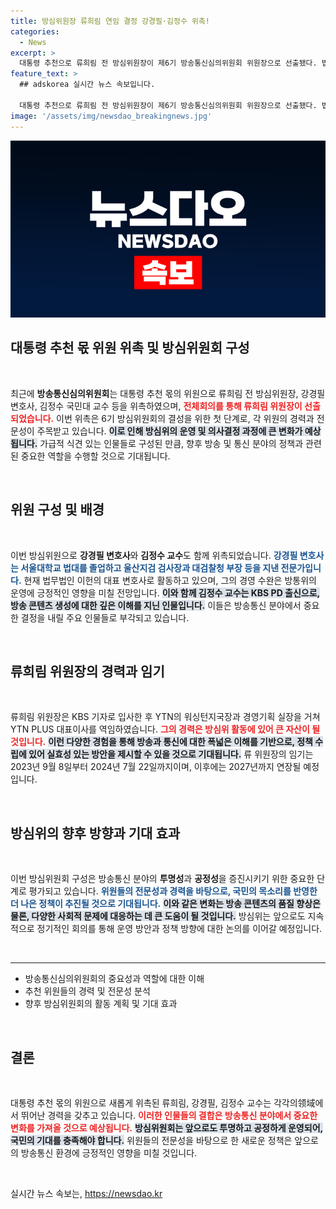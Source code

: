 ```yaml
---
title: 방심위원장 류희림 연임 결정 강경필·김정수 위촉!
categories:
  - News
excerpt: >
  대통령 추천으로 류희림 전 방심위원장이 제6기 방송통신심의위원회 위원장으로 선출됐다. 법조계와 방송계에서 두각을 나타낸 이들의 조합, 앞으로의 방심위 행보가 궁금하다!
feature_text: >
  ## adskorea 실시간 뉴스 속보입니다.

  대통령 추천으로 류희림 전 방심위원장이 제6기 방송통신심의위원회 위원장으로 선출됐다. 법조계와 방송계에서 두각을 나타낸 이들의 조합, 앞으로의 방심위 행보가 궁금하다!
image: '/assets/img/newsdao_breakingnews.jpg'
---
```


<p><img src="/assets/img/newsdao_breakingnews.jpg" alt="adskorea 속보" /></p>

<h2 data-ke-size="size26">대통령 추천 몫 위원 위촉 및 방심위원회 구성</h2>

<p data-ke-size="size16">&nbsp;</p>

<p data-ke-size="size16">최근에 <b>방송통신심의위원회</b>는 대통령 추천 몫의 위원으로 류희림 전 방심위원장, 강경필 변호사, 김정수 국민대 교수 등을 위촉하였으며, <b><span style="color: #ee2323;">전체회의를 통해 류희림 위원장이 선출되었습니다.</span></b> 이번 위촉은 6기 방심위원회의 결성을 위한 첫 단계로, 각 위원의 경력과 전문성이 주목받고 있습니다. <b><span style="background-color: #21538527;">이로 인해 방심위의 운영 및 의사결정 과정에 큰 변화가 예상됩니다.</span></b> 가급적 식견 있는 인물들로 구성된 만큼, 향후 방송 및 통신 분야의 정책과 관련된 중요한 역할을 수행할 것으로 기대됩니다.</p>

<p data-ke-size="size16">&nbsp;</p>

<h2 data-ke-size="size26">위원 구성 및 배경</h2>

<p data-ke-size="size16">&nbsp;</p>

<p data-ke-size="size16">이번 방심위원으로 <b>강경필 변호사</b>와 <b>김정수 교수</b>도 함께 위촉되었습니다. <b><span style="color: #1a5490;">강경필 변호사는 서울대학교 법대를 졸업하고 울산지검 검사장과 대검찰청 부장 등을 지낸 전문가입니다.</span></b> 현재 법무법인 이헌의 대표 변호사로 활동하고 있으며, 그의 경영 수완은 방통위의 운영에 긍정적인 영향을 미칠 전망입니다. <b><span style="background-color: #21538527;">이와 함께 김정수 교수는 KBS PD 출신으로, 방송 콘텐츠 생성에 대한 깊은 이해를 지닌 인물입니다.</span></b> 이들은 방송통신 분야에서 중요한 결정을 내릴 주요 인물들로 부각되고 있습니다.</p>

<p data-ke-size="size16">&nbsp;</p>

<h2 data-ke-size="size26">류희림 위원장의 경력과 임기</h2>

<p data-ke-size="size16">&nbsp;</p>

<p data-ke-size="size16">류희림 위원장은 KBS 기자로 입사한 후 YTN의 워싱턴지국장과 경영기획 실장을 거쳐 YTN PLUS 대표이사를 역임하였습니다. <b><span style="color: #ee2323;">그의 경력은 방심위 활동에 있어 큰 자산이 될 것입니다.</span></b> <b><span style="background-color: #21538527;">이런 다양한 경험을 통해 방송과 통신에 대한 폭넓은 이해를 기반으로, 정책 수립에 있어 실효성 있는 방안을 제시할 수 있을 것으로 기대됩니다.</span></b> 류 위원장의 임기는 2023년 9월 8일부터 2024년 7월 22일까지이며, 이후에는 2027년까지 연장될 예정입니다.</p>

<p data-ke-size="size16">&nbsp;</p>

<h2 data-ke-size="size26">방심위의 향후 방향과 기대 효과</h2>

<p data-ke-size="size16">&nbsp;</p>

<p data-ke-size="size16">이번 방심위원회 구성은 방송통신 분야의 <b>투명성</b>과 <b>공정성</b>을 증진시키기 위한 중요한 단계로 평가되고 있습니다. <b><span style="color: #1a5490;">위원들의 전문성과 경력을 바탕으로, 국민의 목소리를 반영한 더 나은 정책이 추진될 것으로 기대됩니다.</span></b> <b><span style="background-color: #21538527;">이와 같은 변화는 방송 콘텐츠의 품질 향상은 물론, 다양한 사회적 문제에 대응하는 데 큰 도움이 될 것입니다.</span></b> 방심위는 앞으로도 지속적으로 정기적인 회의를 통해 운영 방안과 정책 방향에 대한 논의를 이어갈 예정입니다.</p>

<p data-ke-size="size16">&nbsp;</p>

<hr>

<ul>
  <li>방송통신심의위원회의 중요성과 역할에 대한 이해</li>
  <li>추천 위원들의 경력 및 전문성 분석</li>
  <li>향후 방심위원회의 활동 계획 및 기대 효과</li>
</ul>

<p data-ke-size="size16">&nbsp;</p>

<h2 data-ke-size="size26">결론</h2>

<p data-ke-size="size16">&nbsp;</p>

<p data-ke-size="size16">대통령 추천 몫의 위원으로 새롭게 위촉된 류희림, 강경필, 김정수 교수는 각각의领域에서 뛰어난 경력을 갖추고 있습니다. <b><span style="color: #ee2323;">이러한 인물들의 결합은 방송통신 분야에서 중요한 변화를 가져올 것으로 예상됩니다.</span></b> <b><span style="background-color: #21538527;">방심위원회는 앞으로도 투명하고 공정하게 운영되어, 국민의 기대를 충족해야 합니다.</span></b> 위원들의 전문성을 바탕으로 한 새로운 정책은 앞으로의 방송통신 환경에 긍정적인 영향을 미칠 것입니다.</p>

<p data-ke-size="size16">&nbsp;</p>
실시간 뉴스 속보는, <a href="https://newsdao.kr" rel="dofollow">https://newsdao.kr</a>


